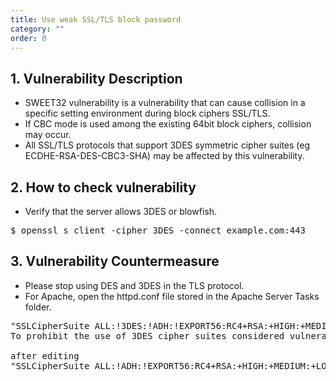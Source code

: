 ```yaml
---
title: Use weak SSL/TLS block password
category: ""
order: 0
---
```


## 1. Vulnerability Description
* SWEET32 vulnerability is a vulnerability that can cause collision in a specific setting environment during block ciphers SSL/TLS.
* If CBC mode is used among the existing 64bit block ciphers, collision may occur.
* All SSL/TLS protocols that support 3DES symmetric cipher suites (eg ECDHE-RSA-DES-CBC3-SHA) may be affected by this vulnerability.

## 2. How to check vulnerability
* Verify that the server allows 3DES or blowfish.

<pre>
$ openssl s_client -cipher 3DES -connect example.com:443
</pre>


## 3. Vulnerability Countermeasure
* Please stop using DES and 3DES in the TLS protocol.
* For Apache, open the httpd.conf file stored in the Apache Server Tasks folder.

<pre>
"SSLCipherSuite ALL:!3DES:!ADH:!EXPORT56:RC4+RSA:+HIGH:+MEDIUM:+LOW:+SSLv2:+EXP:+eNULL"
To prohibit the use of 3DES cipher suites considered vulnerable in the above string, remove 3DES:! from the string.

after editing 
"SSLCipherSuite ALL:!ADH:!EXPORT56:RC4+RSA:+HIGH:+MEDIUM:+LOW:+SSLv2:+EXP:+eNULL"
</pre>
